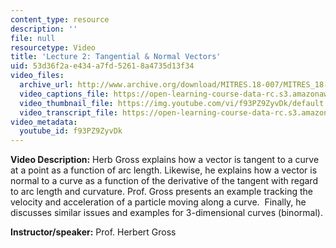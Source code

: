 ```yaml
---
content_type: resource
description: ''
file: null
resourcetype: Video
title: 'Lecture 2: Tangential & Normal Vectors'
uid: 53d36f2a-e434-a7fd-5261-8a4735d13f34
video_files:
  archive_url: http://www.archive.org/download/MITRES.18-007/MITRES_18-007_Part2_lec2_300k.mp4
  video_captions_file: https://open-learning-course-data-rc.s3.amazonaws.com/res-18-007-calculus-revisited-multivariable-calculus-fall-2011/09a9bac3676e5898982f9205b614cf9d_f93PZ9ZyvDk.vtt
  video_thumbnail_file: https://img.youtube.com/vi/f93PZ9ZyvDk/default.jpg
  video_transcript_file: https://open-learning-course-data-rc.s3.amazonaws.com/res-18-007-calculus-revisited-multivariable-calculus-fall-2011/47d7447f78dbe0ff95f9e0de6091b4e7_f93PZ9ZyvDk.pdf
video_metadata:
  youtube_id: f93PZ9ZyvDk
---
```


**Video Description:** Herb Gross explains how a vector is tangent to a curve at a point as a function of arc length. Likewise, he explains how a vector is normal to a curve as a function of the derivative of the tangent with regard to arc length and curvature. Prof. Gross presents an example tracking the velocity and acceleration of a particle moving along a curve.  Finally, he discusses similar issues and examples for 3-dimensional curves (binormal).

**Instructor/speaker:** Prof. Herbert Gross